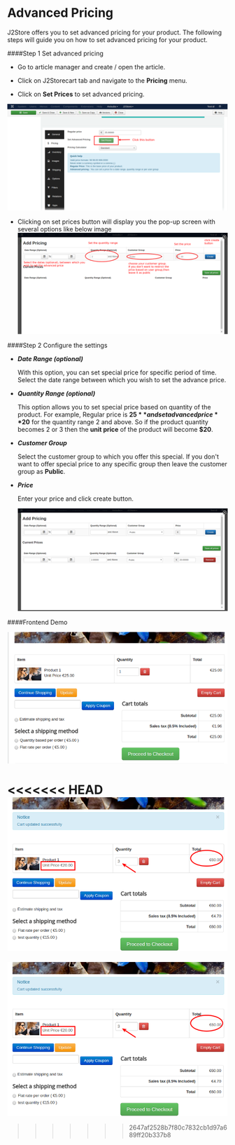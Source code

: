 # Advanced Pricing

J2Store offers you to set advanced pricing for your product. The following steps will guide you on how to set advanced pricing for your product.

####Step 1 Set advanced pricing

* Go to article manager and create / open the article.

* Click on J2Storecart tab and navigate to the **Pricing** menu.

* Click on **Set Prices** to set advanced pricing.

 ![](./assets/images/adv_pricing_01.png)

* Clicking on set prices button will display you the pop-up screen with several options like below image
![](./assets/images/adv_pricing_02.png)

####Step 2 Configure the settings

* ***Date Range (optional)***

  With this option, you can set special price for specific period of time. Select the date range between which you wish to set the advance price.
  
* ***Quantity Range (optional)***

  This option allows you to set special price based on quantity of the product. For example, Regular price is **$25** and set advanced price **$20** for the quantity range 2 and above. So if the product quantity becomes 2 or 3 then the **unit price** of the product will become **$20**.
  
* ***Customer Group***

  Select the customer group to which you offer this special. If you don't want to offer special price to any specific group then leave the customer group as **Public**.
  
* ***Price***

  Enter your price and click create button.
  
  ![](./assets/images/adv_pricing_03.png)
  
####Frontend Demo

![](./assets/images/adv_pricing_04.png)

<<<<<<< HEAD
![](./assets/images/adv_pricing_05.png)
=======
![](./assets/images/adv_pricing_05.png)
>>>>>>> 2647af2528b7f80c7832cb1d97a689ff20b337b8
